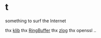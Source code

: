 # t

something to surf the Internet


thx [klib](https://github.com/attractivechaos/klib) 
thx [RingBuffer](https://github.com/ylpr00t/RingBuffer)
thx [zlog](https://github.com/HardySimpson/zlog)
thx openssl
..
